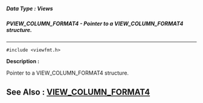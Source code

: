 ##### Data Type : Views
##### PVIEW_COLUMN_FORMAT4 - Pointer to a VIEW_COLUMN_FORMAT4 structure.
---
```
#include <viewfmt.h>
```
**Description :**

Pointer to a VIEW_COLUMN_FORMAT4 structure.

**See Also :**
[VIEW_COLUMN_FORMAT4](/reference/Data/VIEW_COLUMN_FORMAT4)
---
